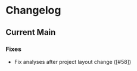 # Changelog

## Current Main

### Fixes

- Fix analyses after project layout change ([#58])

[#59]: https://github.com/GIScience/sketch-map-tool/pull/59